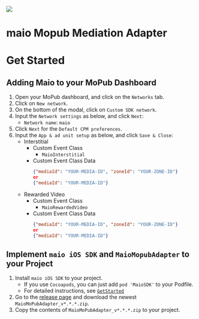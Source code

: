 ![](https://github.com/imobile-maio/maio-iOS-SDK/blob/wiki/doc/images/logo.png)

# maio Mopub Mediation Adapter

# Get Started

## Adding Maio to your MoPub Dashboard

1. Open your MoPub dashboard, and click on the `Networks` tab.
1. Click on `New network`.
1. On the bottom of the modal, click on `Custom SDK network`.
1. Input the `Network settings` as below, and click `Next`:
    - `Network name`: `maio`
1. Click `Next` for the `Default CPM preferences`.
1. Input the `App & ad unit setup` as below, and click `Save & Close`:
    - Interstitial
        - Custom Event Class
            - `MaioInterstitial`
        - Custom Event Class Data
            ```json
            {"mediaId": "YOUR-MEDIA-ID", "zoneId": "YOUR-ZONE-ID"}
            or
            {"mediaId": "YOUR-MEDIA-ID"}
            ```
    - Rewarded Video
        - Custom Event Class
            - `MaioRewardedVideo`
        - Custom Event Class Data
            ```json
            {"mediaId": "YOUR-MEDIA-ID", "zoneId": "YOUR-ZONE-ID"}
            or
            {"mediaId": "YOUR-MEDIA-ID"}
            ```

## Implement `maio iOS SDK` and `MaioMopubAdapter` to your Project

1. Install `maio iOS SDK` to your project.
    - If you use `Cocoapods`, you can just add `pod 'MaioSDK'` to your Podfile.
    - For detailed instructions, see [`GetStarted`](https://github.com/imobile-maio/maio-iOS-SDK/wiki/Get-Started-(EN))
1. Go to the [release page](https://github.com/imobile-maio/maio-Adobe-AIR-Extension/releases) and download the newest `MaioMoPubAdapter_v*.*.*.zip`.
1. Copy the contents of `MaioMoPubAdapter_v*.*.*.zip` to your project.
